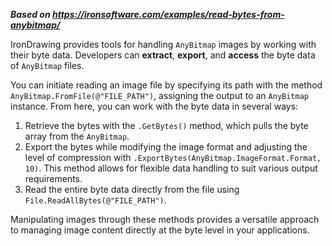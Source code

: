 ***Based on <https://ironsoftware.com/examples/read-bytes-from-anybitmap/>***

IronDrawing provides tools for handling `AnyBitmap` images by working with their byte data. Developers can **extract**, **export**, and **access** the byte data of `AnyBitmap` files.

You can initiate reading an image file by specifying its path with the method `AnyBitmap.FromFile(@"FILE_PATH")`, assigning the output to an `AnyBitmap` instance. From here, you can work with the byte data in several ways:

1. Retrieve the bytes with the `.GetBytes()` method, which pulls the byte array from the `AnyBitmap`.
2. Export the bytes while modifying the image format and adjusting the level of compression with `.ExportBytes(AnyBitmap.ImageFormat.Format, 10)`. This method allows for flexible data handling to suit various output requirements.
3. Read the entire byte data directly from the file using `File.ReadAllBytes(@"FILE_PATH")`.

Manipulating images through these methods provides a versatile approach to managing image content directly at the byte level in your applications.